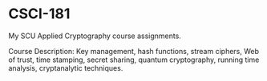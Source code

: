 # CSCI-181

My SCU Applied Cryptography course assignments.

Course Description: Key management, hash functions, stream ciphers, Web of trust, time stamping, secret sharing, quantum cryptography, running time analysis, cryptanalytic techniques.

